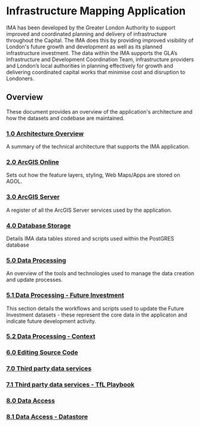 # Infrastructure Mapping Application

IMA has been developed by the Greater London Authority to support improved and coordinated planning and delivery of infrastructure throughout the Capital. The IMA does this by providing improved visibility of London's future growth and development as well as its planned infrastructure investment. The data within the IMA supports the GLA’s Infrastructure and Development Coordination Team, infrastructure providers and London’s local authorities in planning effectively for growth and delivering coordinated capital works that minimise cost and disruption to Londoners.


## Overview

These document provides an overview of the application's architecture and how the datasets and codebase are maintained. 

### [1.0 Architecture Overview](https://github.com/alewisGLA/ima_docs/blob/master/1.0%20Architecture%20Overview.md)

A summary of the technical architecture that supports the IMA application.

### [2.0 ArcGIS Online](https://github.com/alewisGLA/ima_docs/blob/master/2.0%20ArcGIS%20Online.md)

Sets out how the feature layers, styling, Web Maps/Apps are stored on AGOL.

### [3.0 ArcGIS Server](https://github.com/alewisGLA/ima_docs/blob/master/3.0%20ArcGIS%20Server.md)

A register of all the ArcGIS Server services used by the application.

### [4.0 Database Storage](https://github.com/alewisGLA/ima_docs/blob/master/4.0%20Database%20Storage.md)

Details IMA data tables stored and scripts used within the PostGRES database

### [5.0 Data Processing](https://github.com/alewisGLA/ima_docs/blob/master/5.0%20Data%20Processing.md)

An overview of the tools and technologies used to manage the data creation and update processes.

### [5.1 Data Processing - Future Investment](https://github.com/alewisGLA/ima_docs/blob/master/5.1%20Data%20Processing%20-%20Future%20Investment.md)

This section details the workflows and scripts used to update the Future Investment datasets - these represent the core data in the applicaton and indicate future development activity.

### [5.2 Data Processing - Context](https://github.com/alewisGLA/ima_docs/blob/master/5.2%20Data%20Processing%20-%20Context.md)

### [6.0 Editing Source Code](https://github.com/alewisGLA/ima_docs/blob/master/6.0%20Editing%20Source%20Code.md)

### [7.0 Third party data services](https://github.com/alewisGLA/ima_docs/blob/master/7.0%20Third%20Party%20Services.md)

### [7.1 Third party data services - TfL Playbook](https://github.com/alewisGLA/ima_docs/blob/master/7.1%20Third%20Party%20Services%20-%20TfL%20Playbook.md)

### [8.0 Data Access](https://github.com/alewisGLA/ima_docs/blob/master/8.0%20Data%20Access.md)

### [8.1 Data Access - Datastore](https://github.com/alewisGLA/ima_docs/blob/master/8.1%20DataStore.md)
